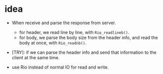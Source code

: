 # idea

- When receive and parse the response from server. 
    - for header, we read line by line, with `Rio_readlineb()`.
    - for body, we parse the body size from the header info, and read the body at once, with `Rio_readnb()`.

- [TRY]: if we can parse the header info and send that information to the client at the same time.

- use Rio instead of normal IO for read and write.
